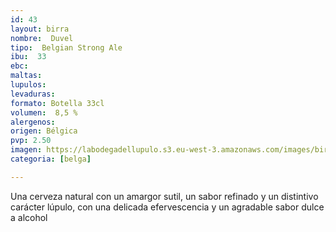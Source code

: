 ```yaml
---
id: 43
layout: birra
nombre:  Duvel
tipo:  Belgian Strong Ale
ibu:  33
ebc:
maltas: 
lupulos: 
levaduras: 
formato: Botella 33cl
volumen:  8,5 %
alergenos: 
origen: Bélgica
pvp: 2.50
imagen: https://labodegadellupulo.s3.eu-west-3.amazonaws.com/images/birras/duvel.jpg
categoria: [belga]

---
```

Una cerveza natural con un amargor sutil, un sabor refinado y un distintivo carácter lúpulo, con una delicada efervescencia y un agradable sabor dulce a alcohol





